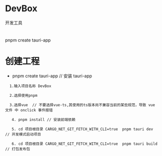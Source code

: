 # DevBox
开发工具

#
pnpm create tauri-app

# 创建工程

- pnpm create tauri-app // 安装  tauri-app
```
  1.输入项目名称 DevBox

  2.选择使用pnpm

  3.选择vue  // 不要选择vue-ts,其使用的ts版本尚不兼容当前的某些规范，导致 vue 文件 中 onclick 事件报错

   4. pnpm install // 安装前端依赖

   5. cd 项目根目录 CARGO_NET_GIT_FETCH_WITH_CLI=true  pnpm tauri dev  // 开发模式启动项目
   
   6. cd 项目根目录 CARGO_NET_GIT_FETCH_WITH_CLI=true  pnpm tauri build  // 打包发布包
 
```